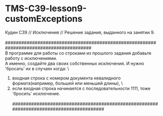 # TMS-C39-lesson9-customExceptions
Кудин С39 // Исключения // Решение задания, выданного на занятии 9.\
\
######################################################################################## \
В программе для работы со строками из прошлого задания добавьте работу с исключениями. \
А именно, создайте два своих собственных исключения. И нужно 'бросать' их в случаях когда: \
1) входная строка с номером документа невалидного формата(например, большей или меньшей длины), \ 
2) если входная строка начинается с последовательности 1111, тоже 'бросить' исключение. \
\
########################################################################################
